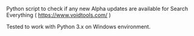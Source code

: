 
Python script to check if any new Alpha updates are available for Search Everything ( https://www.voidtools.com/ ) 

Tested to work with Python 3.x on Windows environment. 
